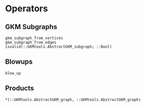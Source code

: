 # Operators

## GKM Subgraphs

```@docs
gkm_subgraph_from_vertices
gkm_subgraph_from_edges
isvalid(::GKMtools.AbstractGKM_subgraph; ::Bool)
```

## Blowups
```@docs
blow_up
```

## Products
```@docs
*(::GKMtools.AbstractGKM_graph, ::GKMtools.AbstractGKM_graph)
```